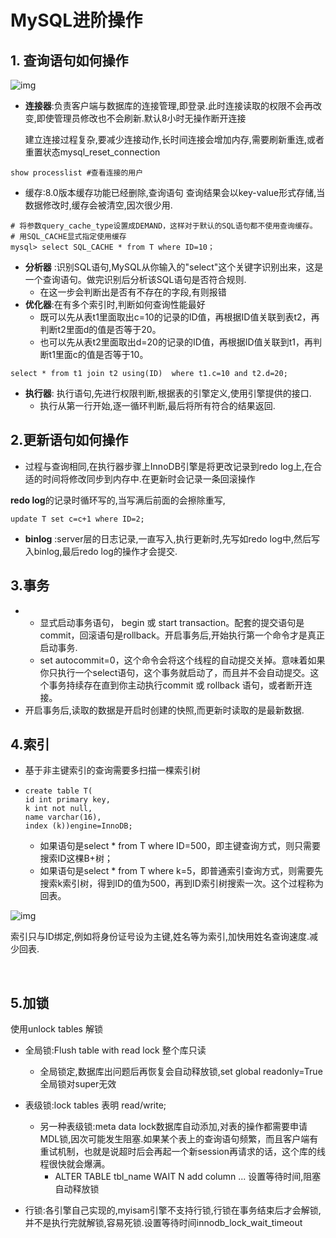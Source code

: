 # MySQL进阶操作

## 1. 查询语句如何操作

![img](https://static001.geekbang.org/resource/image/0d/d9/0d2070e8f84c4801adbfa03bda1f98d9.png)

+ **连接器**:负责客户端与数据库的连接管理,即登录.此时连接读取的权限不会再改变,即使管理员修改也不会刷新.默认8小时无操作断开连接

  建立连接过程复杂,要减少连接动作,长时间连接会增加内存,需要刷新重连,或者重置状态mysql_reset_connection

```
show processlist #查看连接的用户
```

+ 缓存:8.0版本缓存功能已经删除,查询语句 查询结果会以key-value形式存储,当数据修改时,缓存会被清空,因次很少用.

```
# 将参数query_cache_type设置成DEMAND，这样对于默认的SQL语句都不使用查询缓存。
# 用SQL_CACHE显式指定使用缓存
mysql> select SQL_CACHE * from T where ID=10；
```

+ **分析器** :识别SQL语句,MySQL从你输入的"select"这个关键字识别出来，这是一个查询语句。做完识别后分析该SQL语句是否符合规则.
  + 在这一步会判断出是否有不存在的字段,有则报错
+ **优化器**:在有多个索引时,判断如何查询性能最好
  + 既可以先从表t1里面取出c=10的记录的ID值，再根据ID值关联到表t2，再判断t2里面d的值是否等于20。
  + 也可以先从表t2里面取出d=20的记录的ID值，再根据ID值关联到t1，再判断t1里面c的值是否等于10。

```
select * from t1 join t2 using(ID)  where t1.c=10 and t2.d=20;
```

+ **执行器**: 执行语句,先进行权限判断,根据表的引擎定义,使用引擎提供的接口.
  + 执行从第一行开始,逐一循环判断,最后将所有符合的结果返回.

## 2.更新语句如何操作

+ 过程与查询相同,在执行器步骤上InnoDB引擎是将更改记录到redo log上,在合适的时间将修改同步到内存中.在更新时会记录一条回滚操作

**redo log**的记录时循环写的,当写满后前面的会擦除重写,

```
update T set c=c+1 where ID=2;
```

+ **binlog**	:server层的日志记录,一直写入,执行更新时,先写如redo log中,然后写入binlog,最后redo log的操作才会提交.

## 3.事务

+ + 显式启动事务语句， begin 或 start transaction。配套的提交语句是commit，回滚语句是rollback。开启事务后,开始执行第一个命令才是真正启动事务.
  + set autocommit=0，这个命令会将这个线程的自动提交关掉。意味着如果你只执行一个select语句，这个事务就启动了，而且并不会自动提交。这个事务持续存在直到你主动执行commit 或 rollback 语句，或者断开连接。
+ 开启事务后,读取的数据是开启时创建的快照,而更新时读取的是最新数据.

## 4.索引

+ 基于非主键索引的查询需要多扫描一棵索引树

+ ```
  create table T(
  id int primary key, 
  k int not null, 
  name varchar(16),
  index (k))engine=InnoDB;
  ```

  + 如果语句是select * from T where ID=500，即主键查询方式，则只需要搜索ID这棵B+树；
  + 如果语句是select * from T where k=5，即普通索引查询方式，则需要先搜索k索引树，得到ID的值为500，再到ID索引树搜索一次。这个过程称为回表。

![img](https://static001.geekbang.org/resource/image/dc/8d/dcda101051f28502bd5c4402b292e38d.png)

索引只与ID绑定,例如将身份证号设为主键,姓名等为索引,加快用姓名查询速度.减少回表.

​		

## 5.加锁

使用unlock tables 解锁

+ 全局锁:Flush table with read lock 整个库只读
  + 全局锁定,数据库出问题后再恢复会自动释放锁,set global readonly=True全局锁对super无效

+ 表级锁:lock tables 表明 read/write;
  + 另一种表级锁:meta data lock数据库自动添加,对表的操作都需要申请MDL锁,因次可能发生阻塞.如果某个表上的查询语句频繁，而且客户端有重试机制，也就是说超时后会再起一个新session再请求的话，这个库的线程很快就会爆满。
    + ALTER TABLE tbl_name WAIT N add column ... 设置等待时间,阻塞自动释放锁
+ 行锁:各引擎自己实现的,myisam引擎不支持行锁,行锁在事务结束后才会解锁,并不是执行完就解锁,容易死锁.设置等待时间innodb_lock_wait_timeout

